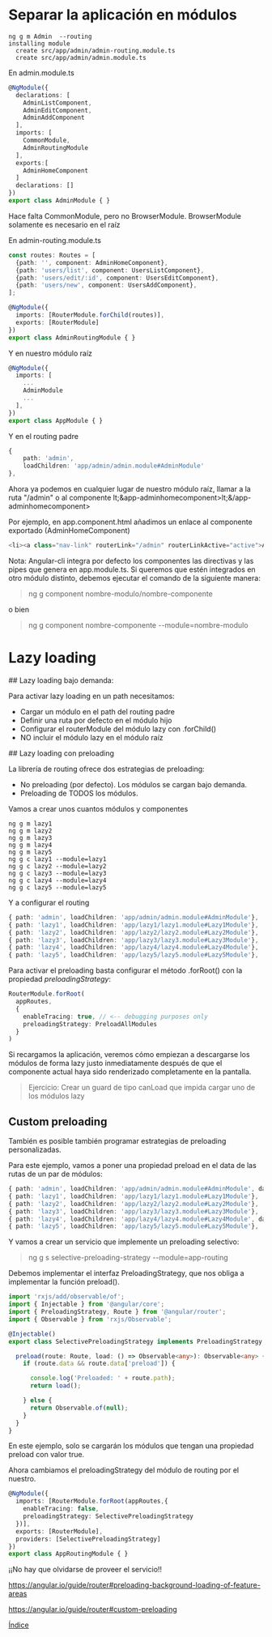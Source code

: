 # Separar la aplicación en módulos


```
ng g m Admin  --routing
installing module
  create src/app/admin/admin-routing.module.ts
  create src/app/admin/admin.module.ts
```

En admin.module.ts

```typescript
@NgModule({
  declarations: [
    AdminListComponent,
    AdminEditComponent,
    AdminAddComponent
  ],
  imports: [
    CommonModule,
    AdminRoutingModule
  ],
  exports:[
    AdminHomeComponent
  ]
  declarations: []
})
export class AdminModule { }
```
Hace falta CommonModule, pero no BrowserModule. BrowserModule solamente es necesario en el raíz

En admin-routing.module.ts

```typescript
const routes: Routes = [
  {path: '', component: AdminHomeComponent},
  {path: 'users/list', component: UsersListComponent},
  {path: 'users/edit/:id', component: UsersEditComponent},
  {path: 'users/new', component: UsersAddComponent},
];

@NgModule({
  imports: [RouterModule.forChild(routes)],
  exports: [RouterModule]
})
export class AdminRoutingModule { }
```

Y en nuestro módulo raíz

```typescript
@NgModule({
  imports: [
    ...
    AdminModule
    ...
  ],
})
export class AppModule { }
```

Y en el routing padre

```typescript
{
    path: 'admin',
    loadChildren: 'app/admin/admin.module#AdminModule'
},
```

Ahora ya podemos en cualquier lugar de nuestro módulo raíz, llamar a la ruta "/admin" o al componente lt;&app-adminhomecomponent>lt;&/app-adminhomecomponent>

Por ejemplo, en app.component.html añadimos un enlace al componente exportado (AdminHomeComponent)

```typescript
<li><a class="nav-link" routerLink="/admin" routerLinkActive="active">Admin Home</a></li>
```



Nota: Angular-cli integra por defecto los componentes las directivas y las pipes que genera en app.module.ts. Si queremos que estén integrados en otro módulo distinto, debemos ejecutar el comando de la siguiente manera:

> ng g component nombre-modulo/nombre-componente

o bien 

> ng g component nombre-componente --module=nombre-modulo


# Lazy loading

## Lazy loading bajo demanda:

Para activar lazy loading en un path necesitamos:
- Cargar un módulo en el path del routing padre
- Definir una ruta por defecto en el módulo hijo
- Configurar el routerModule del módulo lazy con .forChild()
- NO incluir el módulo lazy en el módulo raíz


## Lazy loading con preloading

La librería de routing ofrece dos estrategias de preloading:

- No preloading (por defecto). Los módulos se cargan bajo demanda.
- Preloading de TODOS los módulos.

Vamos a crear unos cuantos módulos y componentes 

```
ng g m lazy1
ng g m lazy2
ng g m lazy3
ng g m lazy4
ng g m lazy5
ng g c lazy1 --module=lazy1
ng g c lazy2 --module=lazy2
ng g c lazy3 --module=lazy3
ng g c lazy4 --module=lazy4
ng g c lazy5 --module=lazy5
```

Y a configurar el routing

```typescript
{ path: 'admin', loadChildren: 'app/admin/admin.module#AdminModule'},
{ path: 'lazy1', loadChildren: 'app/lazy1/lazy1.module#Lazy1Module'},
{ path: 'lazy2', loadChildren: 'app/lazy2/lazy2.module#Lazy2Module'},
{ path: 'lazy3', loadChildren: 'app/lazy3/lazy3.module#Lazy3Module'},
{ path: 'lazy4', loadChildren: 'app/lazy4/lazy4.module#Lazy4Module'},
{ path: 'lazy5', loadChildren: 'app/lazy5/lazy5.module#Lazy5Module'},
```


Para activar el preloading basta configurar el método .forRoot() con la propiedad *preloadingStrategy*:

```typescript
RouterModule.forRoot(
  appRoutes,
  {
    enableTracing: true, // <-- debugging purposes only
    preloadingStrategy: PreloadAllModules
  }
)
```

Si recargamos la aplicación, veremos cómo empiezan a descargarse los módulos de forma lazy justo inmediatamente después de que el componente actual haya sido renderizado completamente en la pantalla.

> Ejercicio: Crear un guard de tipo canLoad que impida cargar uno de los módulos lazy



## Custom preloading

También es posible también programar estrategias de preloading personalizadas.

Para este ejemplo, vamos a poner una propiedad preload en el data de las rutas de un par de módulos:

```typescript
{ path: 'admin', loadChildren: 'app/admin/admin.module#AdminModule', data: { preload: true } },
{ path: 'lazy1', loadChildren: 'app/lazy1/lazy1.module#Lazy1Module'},
{ path: 'lazy2', loadChildren: 'app/lazy2/lazy2.module#Lazy2Module'},
{ path: 'lazy3', loadChildren: 'app/lazy3/lazy3.module#Lazy3Module'},
{ path: 'lazy4', loadChildren: 'app/lazy4/lazy4.module#Lazy4Module', data: { preload: true } },
{ path: 'lazy5', loadChildren: 'app/lazy5/lazy5.module#Lazy5Module'},
```

Y vamos a crear un servicio que implemente un preloading selectivo:

> ng g s selective-preloading-strategy --module=app-routing

Debemos implementar el interfaz PreloadingStrategy, que nos obliga a implementar la función preload().

```typescript
import 'rxjs/add/observable/of';
import { Injectable } from '@angular/core';
import { PreloadingStrategy, Route } from '@angular/router';
import { Observable } from 'rxjs/Observable';

@Injectable()
export class SelectivePreloadingStrategy implements PreloadingStrategy {

  preload(route: Route, load: () => Observable<any>): Observable<any> {
    if (route.data && route.data['preload']) {

      console.log('Preloaded: ' + route.path);
      return load();

    } else {
      return Observable.of(null);
    }
  }
}
```

En este ejemplo, solo se cargarán los módulos que tengan una propiedad preload con valor true.

Ahora cambiamos el preloadingStrategy del módulo de routing por el nuestro.

```typescript
@NgModule({
  imports: [RouterModule.forRoot(appRoutes,{
    enableTracing: false,
    preloadingStrategy: SelectivePreloadingStrategy
  })],
  exports: [RouterModule],
  providers: [SelectivePreloadingStrategy]
})
export class AppRoutingModule { }
```

¡¡No hay que olvidarse de proveer el servicio!!



https://angular.io/guide/router#preloading-background-loading-of-feature-areas

https://angular.io/guide/router#custom-preloading

[Índice](index.md)
